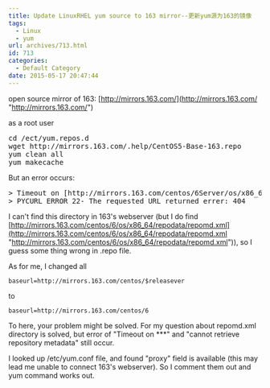 ```yaml
---
title: Update LinuxRHEL yum source to 163 mirror--更新yum源为163的镜像
tags:
  - Linux
  - yum
url: archives/713.html
id: 713
categories:
  - Default Category
date: 2015-05-17 20:47:44
---
```


open source mirror of 163:  [http://mirrors.163.com/](http://mirrors.163.com/ "http://mirrors.163.com/")

as a root user

<pre>cd /ect/yum.repos.d 
wget http://mirrors.163.com/.help/CentOS5-Base-163.repo
yum clean all
yum makecache</pre>

But an error occurs:

<pre>> Timeout on [http://mirrors.163.com/centos/6Server/os/x86_64/repodata/repomd.xml](http://mirrors.163.com/centos/6Server/os/x86_64/repodata/repomd.xml "http://mirrors.163.com/centos/6Server/os/x86_64/repodata/repomd.xml")
> PYCURL ERROR 22- The requested URL returned errer: 404</pre>

I can't find this directory in 163's webserver (but I do find [http://mirrors.163.com/centos/6/os/x86_64/repodata/repomd.xml](http://mirrors.163.com/centos/6/os/x86_64/repodata/repomd.xml "http://mirrors.163.com/centos/6/os/x86_64/repodata/repomd.xml")), so I guess some thing wrong in .repo file.

As for me, I changed all 

`baseurl=http://mirrors.163.com/centos/$releasever`

to

`baseurl=http://mirrors.163.com/centos/6`

To here, your problem might be solved. For my question about repomd.xml directory is solved, but error of "Timeout on ***" and "cannot retrieve repository metadata" still occur.

I looked up /etc/yum.conf file, and found "proxy" field is available (this may lead me unable to connect 163's webserver). So I comment them out and yum command works out.